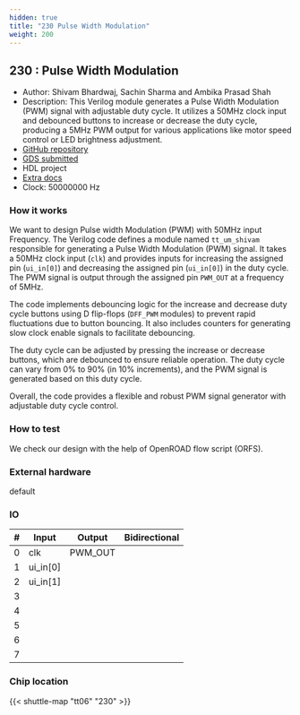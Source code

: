 ```yaml
---
hidden: true
title: "230 Pulse Width Modulation"
weight: 200
---
```


## 230 : Pulse Width Modulation

* Author: Shivam Bhardwaj, Sachin Sharma and Ambika Prasad Shah
* Description: This Verilog module generates a Pulse Width Modulation (PWM) signal with adjustable duty cycle. It utilizes a 50MHz clock input and debounced buttons to increase or decrease the duty cycle, producing a 5MHz PWM output for various applications like motor speed control or LED brightness adjustment.
* [GitHub repository](https://github.com/OnSachinSharma/tt06-verilog-PWM)
* [GDS submitted](https://github.com/OnSachinSharma/tt06-verilog-PWM/actions/runs/8650528686)
* HDL project
* [Extra docs]()
* Clock: 50000000 Hz

<!---

This file is used to generate your project datasheet. Please fill in the information below and delete any unused
sections.

You can also include images in this folder and reference them in the markdown. Each image must be less than
512 kb in size, and the combined size of all images must be less than 1 MB.
-->


### How it works

We want to design Pulse width Modulation (PWM) with 50MHz input Frequency.
The Verilog code defines a module named `tt_um_shivam` responsible for generating a Pulse Width Modulation (PWM) signal. It takes a 50MHz clock input (`clk`) and provides inputs for increasing the assigned pin (`ui_in[0]`) and decreasing the assigned pin (`ui_in[0]`) in the duty cycle. The PWM signal is output through the assigned pin `PWM_OUT` at a frequency of 5MHz.

The code implements debouncing logic for the increase and decrease duty cycle buttons using D flip-flops (`DFF_PWM` modules) to prevent rapid fluctuations due to button bouncing. It also includes counters for generating slow clock enable signals to facilitate debouncing.

The duty cycle can be adjusted by pressing the increase or decrease buttons, which are debounced to ensure reliable operation. The duty cycle can vary from 0% to 90% (in 10% increments), and the PWM signal is generated based on this duty cycle.

Overall, the code provides a flexible and robust PWM signal generator with adjustable duty cycle control.

### How to test

We check our design with the help of OpenROAD flow script (ORFS).

### External hardware

default


### IO

| #             | Input    | Output   | Bidirectional   |
| ------------- | -------- | -------- | --------------- |
| 0 | clk  | PWM_OUT  |         |
| 1 | ui_in[0]  |   |         |
| 2 | ui_in[1]  |   |         |
| 3 |   |   |         |
| 4 |   |   |         |
| 5 |   |   |         |
| 6 |   |   |         |
| 7 |   |   |         |


### Chip location

{{< shuttle-map "tt06" "230" >}}

